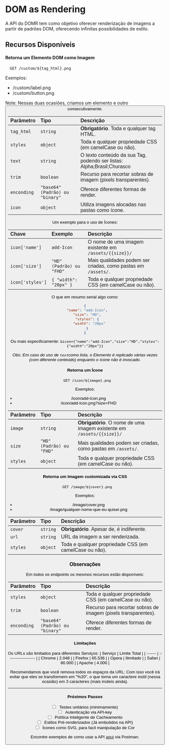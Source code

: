 # DOM as Rendering

A API do DOMR tem como objetivo oferecer renderização de imagens a partir de padrões DOM, oferecendo infinitas possibilidades de estilo.

## Recursos Disponíveis

#### Retorna um Elemento DOM como Imagem

```
  GET /custom/${tag_html}.png
```

Exemplos:

- /custom/label.png
- /custom/button.png

Note: Nessas duas ocasiões, criamos um elemento <label> e outro <button> consecutivamente.

| Parâmetro   | Tipo                            | Descrição                                                              |
| :---------- | :------------------------------ | :--------------------------------------------------------------------- |
| `tag_html`  | `string`                        | **Obrigatório**. Toda e qualquer tag HTML.                             |
| `styles`    | `object`                        | Toda e qualquer propriedade CSS (em camelCase ou não).                 |
| `text`      | `string`                        | O texto conteúdo da sua Tag, podendo ser listas: Alpha;Brasil;Churasco |
| `trim`      | `boolean`                       | Recurso para recortar sobras de imagem (pixels transparentes).         |
| `enconding` | `"base64" (Padrão) ou "binary"` | Oferece diferentes formas de render.                                   |
| `icon`      | `object`                        | Utiliza imagens alocadas nas pastas como ícone.                        |

Um exemplo para o uso de Ícones:

| Chave            | Exemplo                  | Descrição                                                     |
| :--------------- | :----------------------- | :------------------------------------------------------------ |
| `icon['name']`   | `add-Icon`               | O nome de uma imagem existente em `/assets/{{size}}/`         |
| `icon['size']`   | `"HD" (Padrão) ou "FHD"` | Mais qualidades podem ser criadas, como pastas em `/assets/`. |
| `icon['styles']` | `{ "width": "20px" }`    | Toda e qualquer propriedade CSS (em camelCase ou não).        |

O que em resumo serial algo como:

```json
{
  "name": "add-Icon",
  "size": "HD",
  "styles": {
    "width": "20px"
  }
}
```

Ou mais especificamente: `&icon={"name":"add-Icon","size":"HD","styles":{"width":"20px"}}`

_Obs: Em caso do uso de `text`como lista, o Elemento é replicado várias vezes (com diferente conteúdo) enquanto o ícone não é invocado._

#### Retorna um Ícone

```
  GET /icon/${image}.png
```

Exemplos:

- /icon/add-Icon.png
- /icon/add-Icon.png?size=FHD

| Parâmetro | Tipo                     | Descrição                                                              |
| :-------- | :----------------------- | :--------------------------------------------------------------------- |
| `image`   | `string`                 | **Obrigatório**. O nome de uma imagem existente em `/assets/{{size}}/` |
| `size`    | `"HD" (Padrão) ou "FHD"` | Mais qualidades podem ser criadas, como pastas em `/assets/`.          |
| `styles`  | `object`                 | Toda e qualquer propriedade CSS (em camelCase ou não).                 |

#### Retorna um Imagem customizada via CSS

```
  GET /image/${cover}.png
```

Exemplos:

- /image/cover.png
- /image/qualquer-nome-que-eu-quiser.png

| Parâmetro | Tipo     | Descrição                                              |
| :-------- | :------- | :----------------------------------------------------- |
| `cover`   | `string` | **Obrigatório**. Apesar de, é indiferente.             |
| `url`     | `string` | URL da imagem a ser renderizada.                       |
| `styles`  | `object` | Toda e qualquer propriedade CSS (em camelCase ou não). |

### Observações

Em todos os endpoints os mesmos recursos estão disponíveis:

| Parâmetro   | Tipo                            | Descrição                                                      |
| :---------- | :------------------------------ | :------------------------------------------------------------- |
| `styles`    | `object`                        | Toda e qualquer propriedade CSS (em camelCase ou não).         |
| `trim`      | `boolean`                       | Recurso para recortar sobras de imagem (pixels transparentes). |
| `enconding` | `"base64" (Padrão) ou "binary"` | Oferece diferentes formas de render.                           |

#### Limitações

Os URLs são limitados para diferentes Serviços:
| Serviço | Limite Total |
| :------ | :------------------- |
| Chrome | 2.048 |
| Firefox | 65.536 |
| Opera | Ilimitado |
| Safari | 80.000 |
| Apache | 4.000 |

Recomendamos que você remova todos os espaços da URL; Com isso você irá evitar que eles se transformem em "%20", o que torna um caractere inútil (nessa ocasião) em 3 caracteres (mais inúteis ainda).

---

#### Próximos Passos

- [ ] Testes unitários (minimamente)
- [ ] Autenticação via API-key
- [ ] Política Inteligente de Cacheamento
- [ ] Estilos Pré-renderizados (Já embutidos na API)
- [ ] Ícones como SVG, para facil manipulação de Cor

Encontre exemplos de como usar a API [aqui](https://github.com/VictorPubh/DOM-as-Rendering/blob/main/DOMR.postman_collection.json) via Postman.